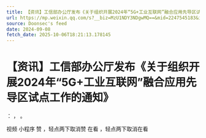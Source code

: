 ```yaml
---
title: 【资讯】工信部办公厅发布《关于组织开展2024年“5G+工业互联网”融合应用先导区试点工作的通知》
url: https://mp.weixin.qq.com/s?__biz=MzU1NDY3NDgwMQ==&mid=2247545183&idx=4&sn=28e81f13190735462cd23217636cc75c
source: Doonsec's feed
date: 2024-09-08
fetch_date: 2025-10-06T18:21:13.178145
---
```


# 【资讯】工信部办公厅发布《关于组织开展2024年“5G+工业互联网”融合应用先导区试点工作的通知》

：
，
。

视频
小程序
赞
，轻点两下取消赞
在看
，轻点两下取消在看